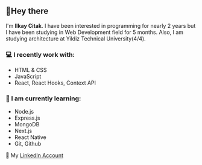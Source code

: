 ## 👋Hey there
 I'm **Ilkay Citak**. I have been interested in programming for nearly 2 years but I have been studying in Web Development field for 5 months. Also, I am studying architecture at Yildiz Technical University(4/4).

### :computer: I recently work with:
* HTML & CSS
* JavaScript
* React, React Hooks, Context API

### :running: I am currently learning:
* Node.js
* Express.js
* MongoDB
* Next.js
* React Native
* Git, Github

:link: My [LinkedIn Account](https://www.linkedin.com/in/ilkay-citak-3397b4155/)
